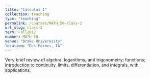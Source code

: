 ```yaml
---
title: "Calculus I"
collection: teaching
type: "teaching"
permalink: /courses/MATH_50-class-3
url_slug: class-3
term: Fall2012
number: MATH 50
venue: "Drake Univeresity"
location: "Des Moines, IA"
---
```


Very brief review of algebra, logarithms, and trigonometry; functions; introduction to continuity, limits, differentiation, and integrals, with applications.
